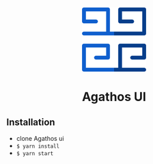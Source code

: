 <p align="center">
  <img src="agathos-ui.svg" alt="Go Docker" width="150" /></p>
</p>
<h1 align="center">Agathos UI</h1>

## Installation

- clone Agathos ui
- `$ yarn install`
- `$ yarn start`
